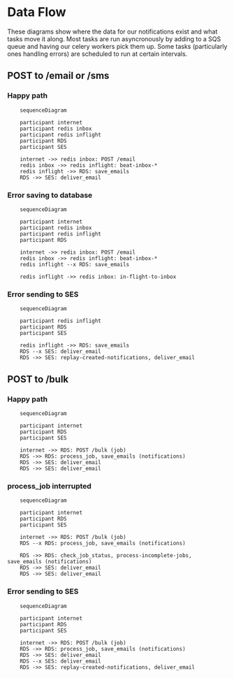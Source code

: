 # Data Flow

These diagrams show where the data for our notifications exist and what tasks move it along. Most tasks are run asyncronously by adding to a SQS queue and having our celery workers pick them up. Some tasks (particularly ones handling errors) are scheduled to run at certain intervals.

## POST to /email or /sms

### Happy path

```mermaid
    sequenceDiagram
    
    participant internet
    participant redis inbox
    participant redis inflight
    participant RDS
    participant SES

    internet ->> redis inbox: POST /email
    redis inbox ->> redis inflight: beat-inbox-*
    redis inflight ->> RDS: save_emails
    RDS ->> SES: deliver_email
```

### Error saving to database

```mermaid
    sequenceDiagram
    
    participant internet
    participant redis inbox
    participant redis inflight
    participant RDS

    internet ->> redis inbox: POST /email
    redis inbox ->> redis inflight: beat-inbox-*
    redis inflight --x RDS: save_emails
    
    redis inflight ->> redis inbox: in-flight-to-inbox
```

### Error sending to SES

```mermaid
    sequenceDiagram
        
    participant redis inflight
    participant RDS
    participant SES

    redis inflight ->> RDS: save_emails
    RDS --x SES: deliver_email
    RDS ->> SES: replay-created-notifications, deliver_email
```

## POST to /bulk

### Happy path

```mermaid
    sequenceDiagram
    
    participant internet
    participant RDS
    participant SES

    internet ->> RDS: POST /bulk (job)
    RDS ->> RDS: process_job, save_emails (notifications)
    RDS ->> SES: deliver_email
    RDS ->> SES: deliver_email
```

### process_job interrupted

```mermaid
    sequenceDiagram
    
    participant internet
    participant RDS
    participant SES

    internet ->> RDS: POST /bulk (job)
    RDS --x RDS: process_job, save_emails (notifications)

    RDS ->> RDS: check_job_status, process-incomplete-jobs, save_emails (notifications)
    RDS ->> SES: deliver_email
    RDS ->> SES: deliver_email
```

### Error sending to SES

```mermaid
    sequenceDiagram
    
    participant internet
    participant RDS
    participant SES

    internet ->> RDS: POST /bulk (job)
    RDS ->> RDS: process_job, save_emails (notifications)
    RDS ->> SES: deliver_email
    RDS --x SES: deliver_email
    RDS ->> SES: replay-created-notifications, deliver_email
```